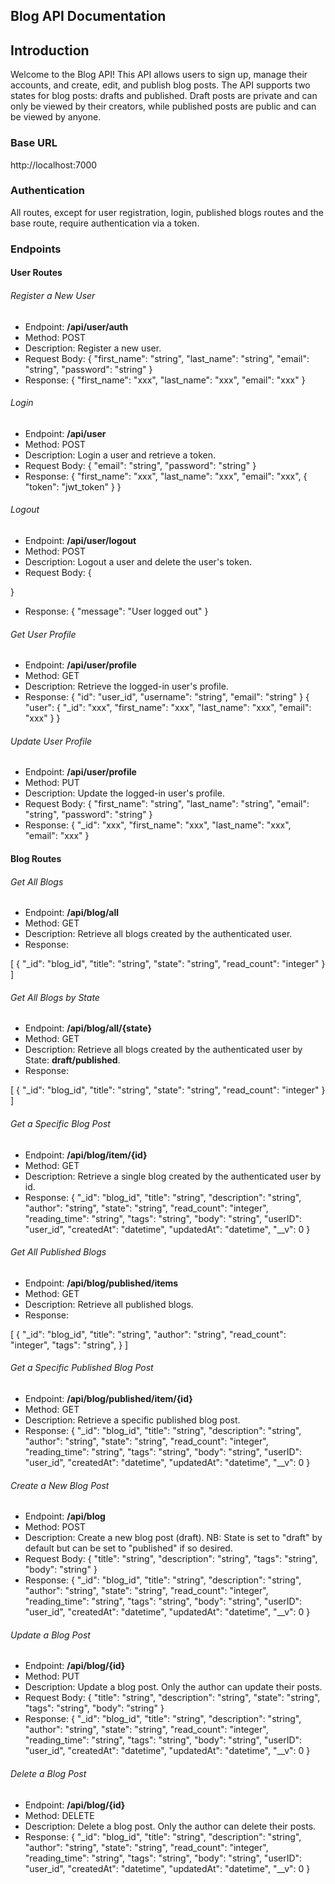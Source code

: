 ## Blog API Documentation

## Introduction

Welcome to the Blog API! This API allows users to sign up, manage their accounts, and create, edit, and publish blog posts. The API supports two states for blog posts: drafts and published. Draft posts are private and can only be viewed by their creators, while published posts are public and can be viewed by anyone.

### Base URL

http://localhost:7000

### Authentication

All routes, except for user registration, login, published blogs routes and the base route, require authentication via a token.

### Endpoints

#### User Routes

###### Register a New User

- Endpoint: **/api/user/auth**
- Method: POST
- Description: Register a new user.
- Request Body:
  {
  "first_name": "string",
  "last_name": "string",
  "email": "string",
  "password": "string"
  }
- Response:
  {
  "first_name": "xxx",
  "last_name": "xxx",
  "email": "xxx"
  }

###### Login

- Endpoint: **/api/user**
- Method: POST
- Description: Login a user and retrieve a token.
- Request Body:
  {
  "email": "string",
  "password": "string"
  }
- Response:
  {
  "first_name": "xxx",
  "last_name": "xxx",
  "email": "xxx",
  {
  "token": "jwt_token"
  }
  }

###### Logout

- Endpoint: **/api/user/logout**
- Method: POST
- Description: Logout a user and delete the user's token.
- Request Body:
  {

}

- Response:
  {
  "message": "User logged out"
  }

###### Get User Profile

- Endpoint: **/api/user/profile**
- Method: GET
- Description: Retrieve the logged-in user's profile.
- Response:
  {
  "id": "user_id",
  "username": "string",
  "email": "string"
  }
  {
  "user": {
  "\_id": "xxx",
  "first_name": "xxx",
  "last_name": "xxx",
  "email": "xxx"
  }
  }

###### Update User Profile

- Endpoint: **/api/user/profile**
- Method: PUT
- Description: Update the logged-in user's profile.
- Request Body:
  {
  "first_name": "string",
  "last_name": "string",
  "email": "string",
  "password": "string"
  }
- Response:
  {
  "\_id": "xxx",
  "first_name": "xxx",
  "last_name": "xxx",
  "email": "xxx"
  }

#### Blog Routes

###### Get All Blogs

- Endpoint: **/api/blog/all**
- Method: GET
- Description: Retrieve all blogs created by the authenticated user.
- Response:

[
{
"_id": "blog_id",
"title": "string",
"state": "string",
"read_count": "integer"
}
]

###### Get All Blogs by State

- Endpoint: **/api/blog/all/{state}**
- Method: GET
- Description: Retrieve all blogs created by the authenticated user by State: **draft/published**.
- Response:

[
{
"_id": "blog_id",
"title": "string",
"state": "string",
"read_count": "integer"
}
]

###### Get a Specific Blog Post

- Endpoint: **/api/blog/item/{id}**
- Method: GET
- Description: Retrieve a single blog created by the authenticated user by id.
- Response:
  {
  "\_id": "blog_id",
  "title": "string",
  "description": "string",
  "author": "string",
  "state": "string",
  "read_count": "integer",
  "reading_time": "string",
  "tags": "string",
  "body": "string",
  "userID": "user_id",
  "createdAt": "datetime",
  "updatedAt": "datetime",
  "\_\_v": 0
  }

###### Get All Published Blogs

- Endpoint: **/api/blog/published/items**
- Method: GET
- Description: Retrieve all published blogs.
- Response:

[
{
"_id": "blog_id",
"title": "string",
"author": "string",
"read_count": "integer",
"tags": "string",
}
]

###### Get a Specific Published Blog Post

- Endpoint: **/api/blog/published/item/{id}**
- Method: GET
- Description: Retrieve a specific published blog post.
- Response:
  {
  "\_id": "blog_id",
  "title": "string",
  "description": "string",
  "author": "string",
  "state": "string",
  "read_count": "integer",
  "reading_time": "string",
  "tags": "string",
  "body": "string",
  "userID": "user_id",
  "createdAt": "datetime",
  "updatedAt": "datetime",
  "\_\_v": 0
  }

###### Create a New Blog Post

- Endpoint: **/api/blog**
- Method: POST
- Description: Create a new blog post (draft). NB: State is set to "draft" by default but can be set to "published" if so desired.
- Request Body:
  {
  "title": "string",
  "description": "string",
  "tags": "string",
  "body": "string"
  }
- Response:
  {
  "\_id": "blog_id",
  "title": "string",
  "description": "string",
  "author": "string",
  "state": "string",
  "read_count": "integer",
  "reading_time": "string",
  "tags": "string",
  "body": "string",
  "userID": "user_id",
  "createdAt": "datetime",
  "updatedAt": "datetime",
  "\_\_v": 0
  }

###### Update a Blog Post

- Endpoint: **/api/blog/{id}**
- Method: PUT
- Description: Update a blog post. Only the author can update their posts.
- Request Body:
  {
  "title": "string",
  "description": "string",
  "state": "string",
  "tags": "string",
  "body": "string"
  }
- Response:
  {
  "\_id": "blog_id",
  "title": "string",
  "description": "string",
  "author": "string",
  "state": "string",
  "read_count": "integer",
  "reading_time": "string",
  "tags": "string",
  "body": "string",
  "userID": "user_id",
  "createdAt": "datetime",
  "updatedAt": "datetime",
  "\_\_v": 0
  }

###### Delete a Blog Post

- Endpoint: **/api/blog/{id}**
- Method: DELETE
- Description: Delete a blog post. Only the author can delete their posts.
- Response:
  {
  "\_id": "blog_id",
  "title": "string",
  "description": "string",
  "author": "string",
  "state": "string",
  "read_count": "integer",
  "reading_time": "string",
  "tags": "string",
  "body": "string",
  "userID": "user_id",
  "createdAt": "datetime",
  "updatedAt": "datetime",
  "\_\_v": 0
  }
